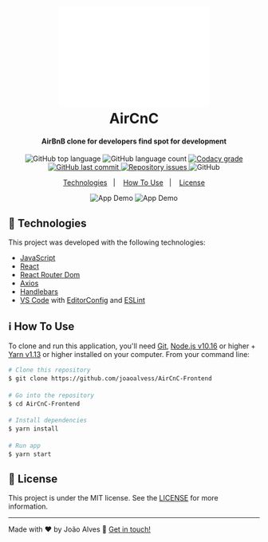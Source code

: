 <h1 align="center">
    <img alt="photo" src="./src/assets/logo.svg" width="300" height="200" />
    <br>
    AirCnC
</h1>

<h4 align="center">
  AirBnB clone for developers find spot for development
</h4>
<p align="center">
  <img alt="GitHub top language" src="https://img.shields.io/github/languages/top/joaoalvess/AirCnC-Frontend.svg">

  <img alt="GitHub language count" src="https://img.shields.io/github/languages/count/joaoalvess/AirCnC-Frontend.svg">

  <a href="https://www.codacy.com/app/joaoalvess/AirCnC-Frontend?utm_source=github.com&amp;utm_medium=referral&amp;utm_content=joaoalvess/AirCnC-Frontend&amp;utm_campaign=Badge_Grade">
    <img alt="Codacy grade" src="https://img.shields.io/codacy/grade/04db4b43120b4d05b9b39c9d2da97300.svg">
  </a>

  <a href="https://github.com/joaoalvess/ambev-megahack3/commits/master">
    <img alt="GitHub last commit" src="https://img.shields.io/github/last-commit/joaoalvess/AirCnC-Frontend.svg">
  </a>

  <a href="https://github.com/joaoalvess/ambev-megahack3/issues">
    <img alt="Repository issues" src="https://img.shields.io/github/issues/joaoalvess/AirCnC-Frontend.svg">
  </a>

  <img alt="GitHub" src="https://img.shields.io/github/license/joaoalvess/kitketphotos.svg">
</p>

<p align="center">
  <a href="#rocket-technologies">Technologies</a>&nbsp;&nbsp;&nbsp;|&nbsp;&nbsp;&nbsp;
  <a href="#information_source-how-to-use">How To Use</a>&nbsp;&nbsp;&nbsp;|&nbsp;&nbsp;&nbsp;
  <a href="#memo-license">License</a>
</p>

<p align="center">
  <img alt="App Demo" src="https://media.giphy.com/media/JR7HJFWkNAXXJWEGIf/giphy.gif">
  <img alt="App Demo" src="https://media.giphy.com/media/f8hvQkBghT8yc7IIrz/giphy.gif">
</p>

## :rocket: Technologies

This project was developed with the following technologies:

-  [JavaScript](https://www.typescriptlang.org)
-  [React](https://pt-br.reactjs.org)
-  [React Router Dom](https://reactnavigation.org)
-  [Axios](https://github.com/axios/axios)
-  [Handlebars](https://handlebarsjs.com/)
-  [VS Code][vc] with [EditorConfig][vceditconfig] and [ESLint][vceslint]

## :information_source: How To Use

To clone and run this application, you'll need [Git](https://git-scm.com), [Node.js v10.16][nodejs] or higher + [Yarn v1.13][yarn] or higher installed on your computer. From your command line:

```bash
# Clone this repository
$ git clone https://github.com/joaoalvess/AirCnC-Frontend

# Go into the repository
$ cd AirCnC-Frontend

# Install dependencies
$ yarn install

# Run app
$ yarn start
```

## :memo: License
This project is under the MIT license. See the [LICENSE](https://github.com/joaoalvess/AirCnC-Frontend/blob/master/LICENSE) for more information.

---

Made with ♥ by João Alves :wave: [Get in touch!](https://www.linkedin.com/in/elcoss/)

[nodejs]: https://nodejs.org/
[yarn]: https://yarnpkg.com/
[vc]: https://code.visualstudio.com/
[vceditconfig]: https://marketplace.visualstudio.com/items?itemName=EditorConfig.EditorConfig
[vceslint]: https://marketplace.visualstudio.com/items?itemName=dbaeumer.vscode-eslint
